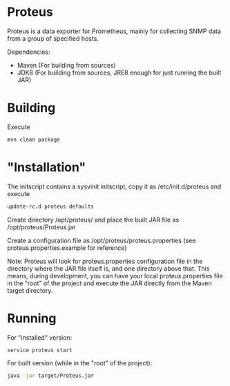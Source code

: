 # Proteus

Proteus is a data exporter for Prometheus, mainly for collecting SNMP data from a group of specified hosts.

Dependencies:

* Maven (For building from sources)
* JDK8 (For building from sources, JRE8 enough for just running the built JAR)

# Building

Execute 

```sh
mvn clean package
```

# "Installation"

The initscript contains a sysvinit initscript, copy it as /etc/init.d/proteus and execute 

```sh
update-rc.d proteus defaults
```

Create directory /opt/proteus/ and place the built JAR file as /opt/proteus/Proteus.jar

Create a configuration file as /opt/proteus/proteus.properties (see proteus.properties.example for reference)

Note: Proteus will look for proteus.properties configuration file in the directory where the JAR file itself is, and one directory above that. This means, during development, you can have your local proteus.properties file in the "root" of the project and execute the JAR directly from the Maven target directory.

# Running

For "installed" version:

```sh
service proteus start
```

For built version (while in the "root" of the project):

```sh
java -jar target/Proteus.jar
```